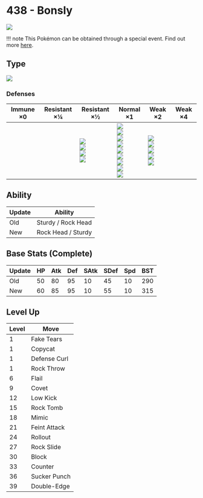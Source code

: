 # 438 - Bonsly
![][438]

!!! note
    This Pokémon can be obtained through a special event. Find out more [here](../../special_events/#baby-pokemon-egg-gift).

## Type

![][rock]

### Defenses

Immune ×0 | Resistant ×¼ | Resistant ×½                                               | Normal ×1                                                                                                                      | Weak ×2                                                                    | Weak ×4
---       | ---          | ---                                                        | ---                                                                                                                            | ---                                                                        | ---
&nbsp;    | &nbsp;       | ![][normal]<br>![][flying]<br>![][poison]<br>![][fire]<br> | ![][rock]<br>![][bug]<br>![][ghost]<br>![][electric]<br>![][psychic]<br>![][ice]<br>![][dragon]<br>![][dark]<br>![][fairy]<br> | ![][fighting]<br>![][ground]<br>![][steel]<br>![][water]<br>![][grass]<br> | &nbsp;

## Ability

Update | Ability
---    | ---
Old    | Sturdy / Rock Head
New    | Rock Head / Sturdy

## Base Stats (Complete)

Update | HP  | Atk | Def | SAtk | SDef | Spd | BST
---    | --- | --- | --- | ---  | ---  | --- | ---
Old    | 50  | 80  | 95  | 10   | 45   | 10  | 290
New    | 60  | 85  | 95  | 10   | 55   | 10  | 315

## Level Up

Level | Move
---   | ---
1     | Fake Tears
1     | Copycat
1     | Defense Curl
1     | Rock Throw
6     | Flail
9     | Covet
12    | Low Kick
15    | Rock Tomb
18    | Mimic
21    | Feint Attack
24    | Rollout
27    | Rock Slide
30    | Block
33    | Counter
36    | Sucker Punch
39    | Double-Edge

[438]: ../img/pokemon/438.png
[normal]: ../img/types/normal.png
[fire]: ../img/types/fire.png
[fighting]: ../img/types/fighting.png
[water]: ../img/types/water.png
[flying]: ../img/types/flying.png
[grass]: ../img/types/grass.png
[poison]: ../img/types/poison.png
[electric]: ../img/types/electric.png
[ground]: ../img/types/ground.png
[psychic]: ../img/types/psychic.png
[rock]: ../img/types/rock.png
[ice]: ../img/types/ice.png
[bug]: ../img/types/bug.png
[dragon]: ../img/types/dragon.png
[ghost]: ../img/types/ghost.png
[dark]: ../img/types/dark.png
[steel]: ../img/types/steel.png
[fairy]: ../img/types/fairy.png
